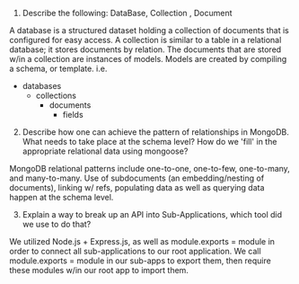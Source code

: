 1.  Describe the following: DataBase, Collection , Document

A database is a structured dataset holding a collection of documents that is configured for easy access. A collection is similar to a table in a relational database; it stores documents by relation. The documents that are stored w/in a collection are instances of models. Models are created by compiling a schema, or template. i.e.

* databases
  * collections
    * documents
      * fields

2.  Describe how one can achieve the pattern of relationships in MongoDB. What needs to take place at the schema level? How do we 'fill' in the appropriate relational data using mongoose?

MongoDB relational patterns include one-to-one, one-to-few, one-to-many, and many-to-many. Use of subdocuments (an embedding/nesting of documents), linking w/ refs, populating data as well as querying data happen at the schema level.

3.  Explain a way to break up an API into Sub-Applications, which tool did we use to do that?

We utilized Node.js + Express.js, as well as module.exports = module in order to connect all sub-applications to our root application. We call module.exports = module in our sub-apps to export them, then require these modules w/in our root app to import them.
